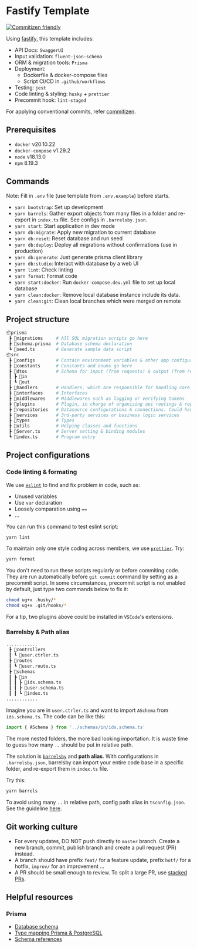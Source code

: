 # Fastify Template

[![Commitizen friendly](https://img.shields.io/badge/commitizen-friendly-brightgreen.svg)](http://commitizen.github.io/cz-cli/)

Using [fastify](https://www.fastify.io), this template includes:

- API Docs: `SwaggerUI`
- Input validation: `fluent-json-schema`
- ORM & migration tools: `Prisma`
- Deployment:
  - Dockerfile & docker-compose files
  - Script CI/CD in `.github/workflows`
- Testing: `jest`
- Code linting & styling: `husky` + `prettier`
- Precommit hook: `lint-staged`

For applying conventional commits, refer [commitizen](https://github.com/commitizen/cz-cli).

## Prerequisites

- `docker` v20.10.22
- `docker-compose` v1.29.2
- `node` v18.13.0
- `npm` 8.19.3

## Commands

Note: Fill in `.env` file (use template from `.env.example`) before starts.

- `yarn bootstrap`: Set up development
- `yarn barrels`: Gather export objects from many files in a folder and re-export in `index.ts` file. See configs in `.barrelsby.json`.
- `yarn start`: Start application in dev mode
- `yarn db:migrate`: Apply new migration to current database
- `yarn db:reset`: Reset database and run seed
- `yarn db:deploy`: Deploy all migrations without confirmations (use in production)
- `yarn db:generate`: Just generate prisma client library
- `yarn db:studio`: Interact with database by a web UI
- `yarn lint`: Check linting
- `yarn format`: Format code
- `yarn start:docker`: Run `docker-compose.dev.yml` file to set up local database
- `yarn clean:docker`: Remove local database instance include its data.
- `yarn clean:git`: Clean local branches which were merged on remote

## Project structure

```py
📦prisma
 ┣ 📂migrations     # All SQL migration scripts go here
 ┣ 📜schema.prisma  # Database schema declaration
 ┗ 📜seed.ts        # Generate sample data script
📦src
 ┣ 📂configs        # Contain environment variables & other app configurations
 ┣ 📂constants      # Constants and enums go here
 ┣ 📂dtos           # Schema for input (from requests) & output (from responses)
 ┃ ┣ 📂in
 ┃ ┗ 📂out
 ┣ 📂handlers       # Handlers, which are responsible for handling core business logic
 ┣ 📂interfaces     # Interfaces
 ┣ 📂middlewares    # Middlewares such as logging or verifying tokens
 ┣ 📂plugins        # Plugin, in charge of organizing api routings & registering middleware
 ┣ 📂repositories   # Datasource configurations & connections. Could have more than one datasource.
 ┣ 📂services       # 3rd-party services or business logic services
 ┣ 📂types          # Types
 ┣ 📂utils          # Helping classes and functions
 ┣ 📜Server.ts      # Server setting & binding modules
 ┗ 📜index.ts       # Program entry
```

## Project configurations

### Code linting & formating

We use [`eslint`](https://eslint.org/) to find and fix problem in code, such as:

- Unused variables
- Use `var` declaration
- Loosely comparation using `==`
- ...

You can run this command to test eslint script:

```bash
yarn lint
```

To maintain only one style coding across members, we use [`prettier`](https://prettier.io/). Try:

```bash
yarn format
```

You don't need to run these scripts regularly or before commiting code. They are run automatically before `git commit` command by setting as a precommit script. In some circumstances, precommit script is not enabled by default, just type two commands below to fix it:

```bash
chmod ug+x .husky/*
chmod ug+x .git/hooks/*
```

For a tip, two plugins above could be installed in `VSCode`'s extensions.

### Barrelsby & Path alias

```py
............
 ┣ 📂controllers
 ┃ ┗ 📜user.ctrler.ts
 ┣ 📂routes
 ┃ ┗ 📜user.route.ts
 ┣ 📂schemas
 ┃ ┣ 📂in
 ┃ ┃ ┣ 📜ids.schema.ts
 ┃ ┃ ┣ 📜user.schema.ts
 ┃ ┃ ┗ 📜index.ts
............
```

Imagine you are in `user.ctrler.ts` and want to import `ASchema` from `ids.schema.ts`. The code can be like this:

```typescript
import { ASchema } from '../schemas/in/ids.schema.ts'
```

The more nested folders, the more bad looking importation. It is waste time to guess how many `..` should be put in relative path.

The solution is [`barrelsby`](https://www.npmjs.com/package/barrelsby) and **path alias**. With configurations in `.barrelsby.json`, barrelsby can import your entire code base in a specific folder, and re-export them in `index.ts` file.

Try this:

```bash
yarn barrels
```

To avoid using many `..` in relative path, config path alias in `tsconfig.json`. See the guideline [here](https://www.typescriptlang.org/docs/handbook/module-resolution.html#path-mapping).

## Git working culture

- For every updates, DO NOT push directly to `master` branch. Create a new branch, commit, publish branch and create a pull request (PR) instead.
- A branch should have prefix `feat/` for a feature update, prefix `hotf/` for a hotfix, `improv/` for an improvement ...
- A PR should be small enough to review. To split a large PR, use [stacked PRs](https://blog.logrocket.com/using-stacked-pull-requests-in-github/).

## Helpful resources

### Prisma

- [Database schema](https://www.prisma.io/docs/concepts/components/prisma-schema)
- [Type mapping Prisma & PostgreSQL](https://www.prisma.io/docs/concepts/database-connectors/postgresql#type-mapping-between-postgresql-to-prisma-schema)
- [Schema references](https://www.prisma.io/docs/reference/api-reference/prisma-schema-reference)
